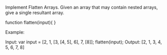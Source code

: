 Implement Flatten Arrays.
Given an array that may contain nested arrays,
give a single resultant array.

function flatten(input){
}

Example:

Input: var input = [2, 1, [3, [4, 5], 6], 7, [8]];
flatten(input);
Output: [2, 1, 3, 4, 5, 6, 7, 8]